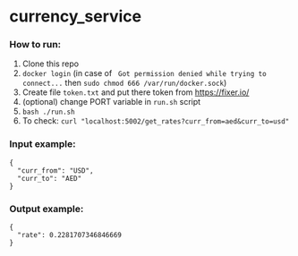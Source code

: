 # currency_service

### How to run: 
1. Clone this repo
2. `docker login` (in case of ` Got permission denied while trying to connect...` then `sudo chmod 666 /var/run/docker.sock`)
3. Create file `token.txt` and put there token from https://fixer.io/
4. (optional) change PORT variable in `run.sh` script
5. `bash ./run.sh`
6. To check: `curl "localhost:5002/get_rates?curr_from=aed&curr_to=usd"`

### Input example:
```
{
  "curr_from": "USD",
  "curr_to": "AED"
}
```

### Output example:

```
{
  "rate": 0.2281707346846669
}
```
